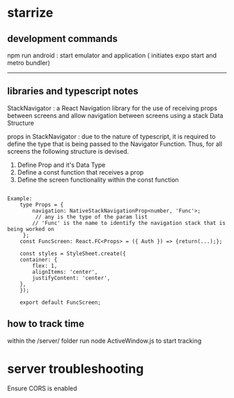# starrize


## development commands

npm run android : start emulator and application ( initiates expo start and metro bundler)

---

## libraries and typescript notes

StackNavigator : a React Navigation library  for the use of receiving props between screens and allow navigation between screens using a stack Data Structure

props in StackNavigator : due to the nature of typescript, it is required to define the type that is being passed to the Navigator Function.
Thus, for all screens the following structure is devised.

1) Define Prop and it's Data Type
2) Define a const function that receives a prop
3) Define the screen functionality within the const function

```

Example:
    type Props = {
        navigation: NativeStackNavigationProp<number, 'Func'>; 
         // any is the type of the param list
        // 'Func' is the name to identify the navigation stack that is being worked on
     };
    const FuncScreen: React.FC<Props> = ({ Auth }) => {return(...);};
    
    const styles = StyleSheet.create({
    container: {
        flex: 1,
        alignItems: 'center',
        justifyContent: 'center',
    },
    });

    export default FuncScreen;

```

## how to track time
within the /server/ folder run 
node ActiveWindow.js      to start tracking

# server troubleshooting
Ensure CORS is enabled